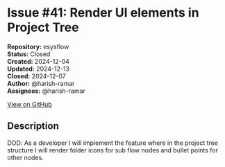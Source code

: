 # Issue #41: Render UI elements in Project Tree

**Repository:** esysflow  
**Status:** Closed  
**Created:** 2024-12-04  
**Updated:** 2024-12-13  
**Closed:** 2024-12-07  
**Author:** @harish-ramar  
**Assignees:** @harish-ramar  

[View on GitHub](https://github.com/Simtestlab/esysflow/issues/41)

## Description

DOD: As a developer I will implement the feature where in the project tree structure I will render folder icons for sub flow nodes and bullet points for other nodes.